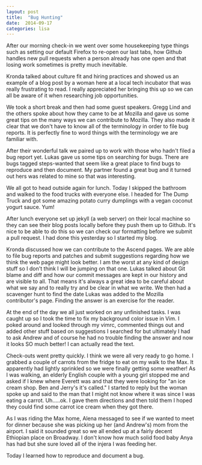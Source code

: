 ```yaml
---
layout: post
title:  "Bug Hunting"
date:  2014-09-17
categories: lisa
---
```


After our morning check-in we went over some housekeeping type things such as setting our default Firefox to re-open our last tabs, how Github handles new pull requests when a person already has one open and that losing work sometimes is pretty much inevitable.

Kronda talked about culture fit and hiring practices and showed us an example of a blog post by a woman here at a local tech incubator that was really frustrating to read. I really appreciated her bringing this up so we can all be aware of it when researching job opportunities.

We took a short break and then had some guest speakers. Gregg Lind and the others spoke about how they came to be at Mozilla and gave us some great tips on the many ways we can contribute to Mozilla. They also made it clear that we don't have to know all of the terminology in order to file bug reports. It is perfectly fine to word things with the terminology we are familiar with.

After their wonderful talk we paired up to work with those who hadn't filed a bug report yet. Lukas gave us some tips on searching for bugs. There are bugs tagged steps-wanted that seem like a great place to find bugs to reproduce and then document. My partner found a great bug and it turned out hers was related to mine so that was interesting.

We all got to head outside again for lunch. Today I skipped the bathroom and walked to the food trucks with everyone else. I headed for The Dump Truck and got some amazing potato curry dumplings with a vegan coconut yogurt sauce. Yum!

After lunch everyone set up jekyll (a web server) on their local machine so they can see their blog posts locally before they push them up to Github. It's nice to be able to do this so we can check our formatting before we submit a pull request. I had done this yesterday so I started my blog.

Kronda discussed how we can contribute to the Ascend pages. We are able to file bug reports and patches and submit suggestions regarding how we think the web page might look better. I am the worst at any kind of design stuff so I don't think I will be jumping on that one. Lukas talked about Git blame and diff and how our commit messages are kept in our history and are visible to all. That means it's always a great idea to be careful about what we say and to really try and be clear in what we write. We then had a scavenger hunt to find the date Lukas was added to the Mozilla contributor's page. Finding the answer is an exercise for the reader.

At the end of the day we all just worked on any unfinished tasks. I was caught up so I took the time to fix my background color issue in Vim. I poked around and looked through my vimrc, commented things out and added other stuff based on suggestions I searched for but ultimately I had to ask Andrew and of course he had no trouble finding the answer and now it looks SO much better! I can actually read the text.

Check-outs went pretty quickly. I think we were all very ready to go home. I grabbed a couple of carrots from the fridge to eat on my walk to the Max. It apparently had lightly sprinkled so we were finally getting some weather! As I was walking, an elderly English couple with a young girl stopped me and asked if I knew where Everett was and that they were looking for "an ice cream shop. Ben and Jerry's it's called." I started to reply but the woman spoke up and said to the man that I might not know where it was since I was eating a carrot. Uh.....ok. I gave them directions and then told them I hoped they could find some carrot ice cream when they got there.

As I was riding the Max home, Alena messaged to see if we wanted to meet for dinner because she was picking up her (and Andrew's) mom from the airport. I said it sounded great so we all ended up at a fairly decent Ethiopian place on Broadway. I don't know how much solid food baby Anya has had but she sure loved all of the injera I was feeding her.

Today I learned how to reproduce and document a bug.
